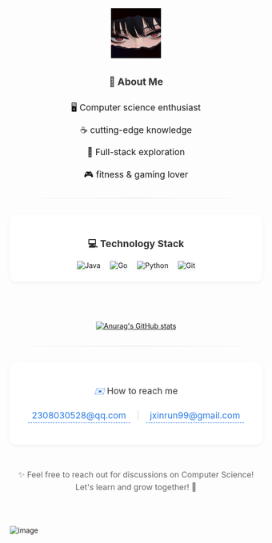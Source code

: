 <div id="title" align=center>

<!-- 调节尺寸并居中 -->
<div align="center">
  <img src="image/头像1.png" alt="头像" width="100" />  <!-- width控制宽度，单位px -->
</div>
  
<div align="center" style="margin: 2rem 0;">
  <!-- 标题 -->
  <p style="font-weight: bold; margin-bottom: 1.5rem; color: #333; font-size: 1.2rem;">🌟 About Me</p>
  
  <!-- 标签区域：只保留图标和文字，居中分四行 -->
  <div style="line-height: 1.8; font-size: 1.1rem;">
    <div>🖥️ Computer science enthusiast</div>
    <div style="margin: 0.8rem 0;">☕ cutting-edge knowledge</div>
    <div style="margin: 0.8rem 0;">🚀 Full-stack exploration</div>
    <div>🎮 fitness & gaming lover</div>
  </div>
</div>

<!-- 分隔线 -->
  <hr style="border: 0; height: 1px; background: linear-gradient(90deg, transparent, #ddd, transparent); margin: 2rem 0;" />

   <!-- 技术栈卡片：用容器包裹，增强模块感 -->
  <div style="background: white; padding: 1.5rem; border-radius: 12px; box-shadow: 0 3px 10px rgba(0,0,0,0.05); margin: 2rem 0;">
    <div align="center">
      <p style="font-weight: bold; margin-bottom: 1rem; color: #333; font-size: 1.2rem;">💻 Technology Stack</p>
      <div style="display: flex; gap: 1.2rem; flex-wrap: wrap; justify-content: center; align-items: center;">
        <!-- 技术图标统一大小，添加轻微阴影 -->
        <img src="https://img.shields.io/badge/Java-ED8B00?style=flat&logo=openjdk&logoColor=white" alt="Java" style="box-shadow: 0 2px 5px rgba(0,0,0,0.05);" />
        <img src="https://img.shields.io/badge/Go-00ADD8?style=flat&logo=go&logoColor=white" alt="Go" style="box-shadow: 0 2px 5px rgba(0,0,0,0.05);" />
        <img src="https://img.shields.io/badge/Python-3776AB?style=flat&logo=python&logoColor=white" alt="Python" style="box-shadow: 0 2px 5px rgba(0,0,0,0.05);" />
        <img src="https://img.shields.io/badge/Git-F05032?style=flat&logo=git&logoColor=white" alt="Git" style="box-shadow: 0 2px 5px rgba(0,0,0,0.05);" />
        <!-- 可根据实际技能补充更多，如数据库/框架 -->
        <!-- <img src="https://img.shields.io/badge/MySQL-4479A1?style=flat&logo=mysql&logoColor=white" alt="MySQL" /> -->
      </div>
    </div>
  </div> 

  <br></br>

  [![Anurag's GitHub stats](https://github-readme-stats.vercel.app/api?username=J-jxr&show_icons=true&theme=radical&card_width=400&title_color=2A7AE4&icon_color=FF6B6B)](https://b23.tv/iEJTnPp)

  <!-- 分隔线 -->
  <hr style="border: 0; height: 1px; background: linear-gradient(90deg, transparent, #ddd, transparent); margin: 2rem 0;" />
  

  <!-- 联系方式卡片：用容器包裹，突出重要性 -->
  <div style="background: white; padding: 1.5rem; border-radius: 12px; box-shadow: 0 3px 10px rgba(0,0,0,0.05); margin: 2rem 0;">
    <div align="center" style="line-height: 1.8;">
      <p style="color: #333; font-size: 1.1rem; margin-bottom: 0.5rem;"><i style="color: #2A7AE4;">✉️</i> How to reach me</p>
      <p style="color: #333; font-size: 1.1rem;">
        <a href="mailto:2308030528@qq.com" style="color: #2A7AE4; text-decoration: none; padding: 0.2rem 0.5rem; border-bottom: 1px dashed #2A7AE4;">2308030528@qq.com</a>
        <span style="color: #ddd; margin: 0 0.5rem;">|</span>
        <a href="mailto:jxinrun99@gmail.com" style="color: #2A7AE4; text-decoration: none; padding: 0.2rem 0.5rem; border-bottom: 1px dashed #2A7AE4;">jxinrun99@gmail.com</a>
      </p>
    </div>
  </div>

  <!-- GitHub 统计卡片 -->
  


  <!-- 底部结束语：添加图标点缀，更活泼 -->
  <div align="center" style="margin: 3rem 0 1rem; color: #666; font-size: 1rem; line-height: 1.6;">
    <p>✨ Feel free to reach out for discussions on Computer Science! <br>Let's learn and grow together! 🌟</p>
  </div>

</div>

<br></br>

![image](image/头像.png)

<!-- 动态打字效果的图片源链接 -->
[github-sub-title:img]: https://readme-typing-svg.herokuapp.com?font=Segoe+Script&center=true&lines=mq白.